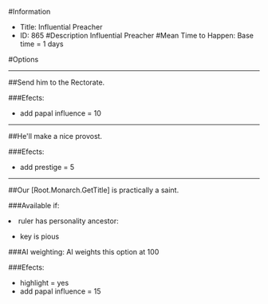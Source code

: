 #Information
 - Title: Influential Preacher
 - ID: 865
#Description
Influential Preacher
#Mean Time to Happen:
Base time = 1 days

#Options

___
##Send him to the Rectorate.

###Efects:<ul><li>add papal influence = 10</li></ul>

___
##He'll make a nice provost.

###Efects:<ul><li>add prestige = 5</li></ul>

___
##Our [Root.Monarch.GetTitle] is practically a saint.

###Available if:
<li>ruler has personality ancestor:</li><ul><li>key is pious</li></ul>

###AI weighting:
AI weights this option at 100


###Efects:<ul><li>highlight = yes</li><li>add papal influence = 15</li></ul>
